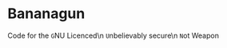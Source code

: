 # Bananagun
 
Code for the `G`NU Licenced\n
             `U`nbelievably secure\n
             `N`ot Weapon
